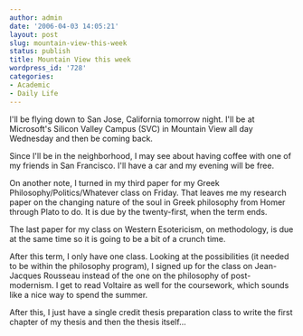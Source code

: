 ```yaml
---
author: admin
date: '2006-04-03 14:05:21'
layout: post
slug: mountain-view-this-week
status: publish
title: Mountain View this week
wordpress_id: '728'
categories:
- Academic
- Daily Life
---
```

I'll be flying down to San Jose, California tomorrow night. I'll be at Microsoft's Silicon Valley Campus (SVC) in Mountain View all day Wednesday and then be coming back.

Since I'll be in the neighborhood, I may see about having coffee with one of my friends in San Francisco. I'll have a car and my evening will be free.

On another note, I turned in my third paper for my Greek Philosophy/Politics/Whatever class on Friday. That leaves me my research paper on the changing nature of the soul in Greek philosophy from Homer through Plato to do. It is due by the twenty-first, when the term ends.

The last paper for my class on Western Esotericism, on methodology, is due at the same time so it is going to be a bit of a crunch time.

After this term, I only have one class. Looking at the possibilities (it needed to be within the philosophy program), I signed up for the class on Jean-Jacques Rousseau instead of the one on the philosophy of post-modernism. I get to read Voltaire as well for the coursework, which sounds like a nice way to spend the summer.

After this, I just have a single credit thesis preparation class to write the first chapter of my thesis and then the thesis itself...
